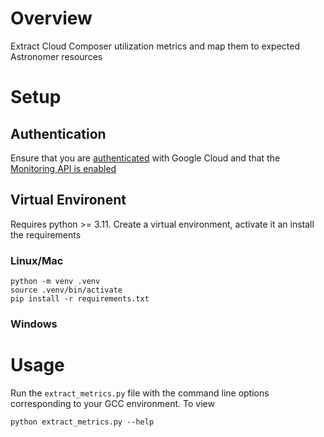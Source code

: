 # Overview
Extract Cloud Composer utilization metrics and map them to expected Astronomer resources

# Setup
## Authentication
Ensure that you are [authenticated](https://cloud.google.com/docs/authentication/gcloud) with Google Cloud and that the [Monitoring API is enabled](https://cloud.google.com/monitoring/api/enable-api#enabling-api-v3)

## Virtual Environent
Requires python >= 3.11. Create a virtual environment, activate it an install the requirements

### Linux/Mac
```
python -m venv .venv
source .venv/bin/activate
pip install -r requirements.txt
```

### Windows

# Usage
Run the `extract_metrics.py` file with the command line options corresponding to your GCC environment. To view
```
python extract_metrics.py --help
```
